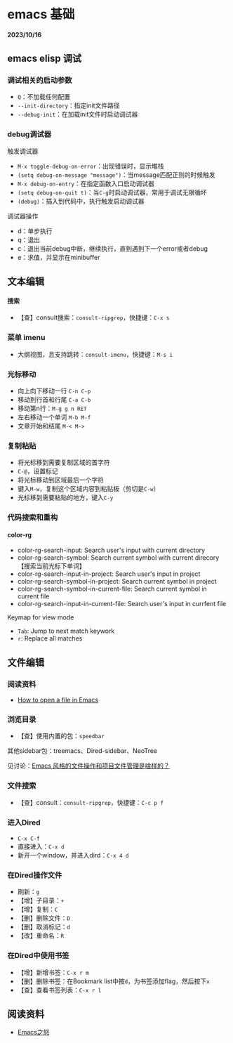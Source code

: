# emacs 基础

#### 2023/10/16

## emacs elisp 调试

### 调试相关的启动参数

- `Q`：不加载任何配置
- `--init-directory`：指定init文件路径
- `--debug-init`：在加载init文件时启动调试器

### debug调试器

触发调试器

- `M-x toggle-debug-on-error`：出现错误时，显示堆栈
- `(setq debug-on-message "message")`：当message匹配正则的时候触发
- `M-x debug-on-entry`：在指定函数入口启动调试器
- `(setq debug-on-quit t)`：当`C-g`时启动调试器，常用于调试无限循坏
- `(debug)`：插入到代码中，执行触发启动调试器

调试器操作

- d：单步执行
- q：退出
- c：退出当前debug中断，继续执行，直到遇到下一个error或者debug
- e：求值，并显示在minibuffer

## 文本编辑

#### 搜索

- 【查】consult搜索：`consult-ripgrep`，快捷键：`C-x s`

### 菜单  imenu

- 大纲视图，且支持跳转：`consult-imenu`，快捷键：`M-s i`

### 光标移动

- 向上向下移动一行 `C-n C-p`
- 移动到行首和行尾 `C-a C-b`
- 移动第n行：`M-g g n RET`
- 左右移动一个单词 `M-b M-f`
- 文章开始和结尾  `M-< M->`

### 复制粘贴

- 将光标移到需要复制区域的首字符
- `C-@`，设置标记
- 将光标移动到区域最后一个字符
- 键入`M-w`，复制这个区域内容到粘贴板（剪切是`C-w`）
- 光标移到需要粘贴的地方，键入`C-y`

### 代码搜索和重构

#### color-rg

- color-rg-search-input: Search user's input with current directory
- color-rg-search-symbol: Search current symbol with current direcory【搜索当前光标下单词】
- color-rg-search-input-in-project: Search user's input in project
- color-rg-search-symbol-in-project: Search current symbol in project
- color-rg-search-symbol-in-current-file: Search current symbol in current file
- color-rg-search-input-in-current-file: Search user's input in currfent file

Keymap for view mode

- `Tab`: Jump to next match keywork
- `r`: Replace all matches

## 文件编辑

### 阅读资料

- [How to open a file in Emacs](https://www.murilopereira.com/how-to-open-a-file-in-emacs/)

### 浏览目录

- 【查】使用内置的包：`speedbar`

其他sidebar包：treemacs、Dired-sidebar、NeoTree

见讨论：[Emacs 风格的文件操作和项目文件管理是啥样的？](https://emacs-china.org/t/emacs/22306/19)

### 文件搜索

- 【查】consult：`consult-ripgrep`，快捷键：`C-c p f`

### 进入Dired

- `C-x C-f`
- 直接进入：`C-x d`
- 新开一个window，并进入dird：`C-x 4 d`

### 在Dired操作文件

- 刷新：`g`
- 【增】子目录：`+`
- 【增】复制：`C`
- 【删】删除文件：`D`
- 【删】取消标记：`d`
- 【改】重命名：`R`

### 在Dired中使用书签

- 【增】新增书签：`C-x r m`
- 【删】删除书签：在Bookmark list中按`d`，为书签添加flag，然后按下`x`
- 【查】查看书签列表：`C-x r l`


## 阅读资料

- [Emacs之怒](http://blog.lujun9972.win/tags/emacs%E4%B9%8B%E6%80%92/)

